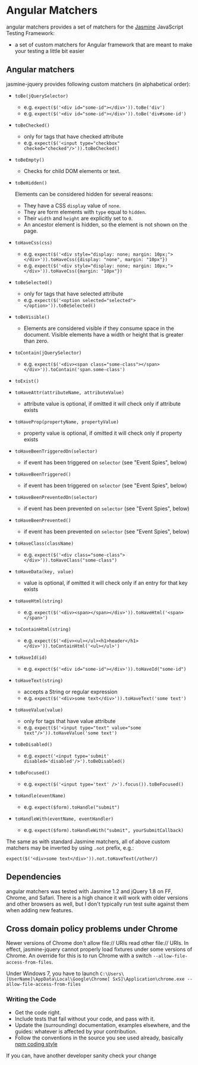# Angular Matchers

angular matchers provides a set of matchers for the [Jasmine](http://pivotal.github.com/jasmine/) JavaScript Testing Framework:
  
- a set of custom matchers for Angular framework that are meant to make your testing a little bit easier


## Angular matchers

jasmine-jquery provides following custom matchers (in alphabetical order):

- `toBe(jQuerySelector)`
  - e.g. `expect($('<div id="some-id"></div>')).toBe('div')`
  - e.g. `expect($('<div id="some-id"></div>')).toBe('div#some-id')`
- `toBeChecked()`
  - only for tags that have checked attribute
  - e.g. `expect($('<input type="checkbox" checked="checked"/>')).toBeChecked()` 
- `toBeEmpty()`
  - Checks for child DOM elements or text.
- `toBeHidden()`
  
  Elements can be considered hidden for several reasons:
    - They have a CSS `display` value of `none`.
    - They are form elements with `type` equal to `hidden`.
    - Their `width` and `height` are explicitly set to `0`.
    - An ancestor element is hidden, so the element is not shown on the page.
- `toHaveCss(css)`
  - e.g. `expect($('<div style="display: none; margin: 10px;"></div>')).toHaveCss({display: "none", margin: "10px"})`
  - e.g. `expect($('<div style="display: none; margin: 10px;"></div>')).toHaveCss({margin: "10px"})`
- `toBeSelected()`
  - only for tags that have selected attribute
  - e.g. `expect($('<option selected="selected"></option>')).toBeSelected()`
- `toBeVisible()`
  - Elements are considered visible if they consume space in the document. Visible elements have a width or height that is greater than zero.
- `toContain(jQuerySelector)`
  - e.g. `expect($('<div><span class="some-class"></span></div>')).toContain('span.some-class')`
- `toExist()`
- `toHaveAttr(attributeName, attributeValue)`
  - attribute value is optional, if omitted it will check only if attribute exists
- `toHaveProp(propertyName, propertyValue)`
  - property value is optional, if omitted it will check only if property exists
- `toHaveBeenTriggeredOn(selector)`
  - if event has been triggered on `selector` (see "Event Spies", below)
- `toHaveBeenTriggered()`
  - if event has been triggered on `selector` (see "Event Spies", below)
- `toHaveBeenPreventedOn(selector)`
  - if event has been prevented on `selector` (see "Event Spies", below)
- `toHaveBeenPrevented()`
  - if event has been prevented on `selector` (see "Event Spies", below)
- `toHaveClass(className)`
  - e.g. `expect($('<div class="some-class"></div>')).toHaveClass("some-class")`  
- `toHaveData(key, value)`
  - value is optional, if omitted it will check only if an entry for that key exists
- `toHaveHtml(string)`
  - e.g. `expect($('<div><span></span></div>')).toHaveHtml('<span></span>')`
- `toContainHtml(string)`
  - e.g. `expect($('<div><ul></ul><h1>header</h1></div>')).toContainHtml('<ul></ul>')`
- `toHaveId(id)`
  - e.g. `expect($('<div id="some-id"></div>')).toHaveId("some-id")`
- `toHaveText(string)`
  - accepts a String or regular expression
  - e.g. `expect($('<div>some text</div>')).toHaveText('some text')`
- `toHaveValue(value)`
  - only for tags that have value attribute
  - e.g. `expect($('<input type="text" value="some text"/>')).toHaveValue('some text')`
- `toBeDisabled()`
  - e.g. `expect('<input type='submit' disabled='disabled'/>').toBeDisabled()`
- `toBeFocused()`
  - e.g. `expect($('<input type='text' />').focus()).toBeFocused()`
- `toHandle(eventName)`
  - e.g. `expect($form).toHandle("submit")`
- `toHandleWith(eventName, eventHandler)`
  - e.g. `expect($form).toHandleWith("submit", yourSubmitCallback)`
  
The same as with standard Jasmine matchers, all of above custom matchers may be inverted by using `.not` prefix, e.g.:

    expect($('<div>some text</div>')).not.toHaveText(/other/)


## Dependencies

angular matchers was tested with Jasmine 1.2 and jQuery 1.8 on FF, Chrome, and Safari. There is a high chance it will work with older versions and other browsers as well, but I don't typically run test suite against them when adding new features.

## Cross domain policy problems under Chrome

Newer versions of Chrome don't allow file:// URIs read other file:// URIs. In effect, jasmine-jquery cannot properly load fixtures under some versions of Chrome. An override for this is to run Chrome with a switch `--allow-file-access-from-files`. 

Under Windows 7, you have to launch `C:\Users\[UserName]\AppData\Local\Google\Chrome[ SxS]\Application\chrome.exe --allow-file-access-from-files`


### Writing the Code

- Get the code right.
- Include tests that fail without your code, and pass with it.
- Update the (surrounding) documentation, examples elsewhere, and the guides: whatever is affected by your contribution.
- Follow the conventions in the source you see used already, basically [npm coding style](http://npmjs.org/doc/coding-style.html)

If you can, have another developer sanity check your change
